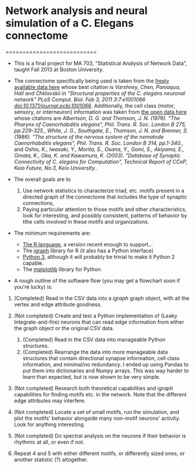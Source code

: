 # Network analysis and neural simulation of a C. Elegans connectome
===========================

- This is a final project for MA 703, "Statistical Analysis of Network Data", taught Fall 2013 at Boston University.

- The connectome specifically being used is taken from the [freely available data here](http://www.wormatlas.org/neuronalwiring.html#NeuronalconnectivityII) whose best citation is *Varshney, Chen, Paniaqua, Hall and Chklovskii in "Structural properties of the C. elegans neuronal network" PLoS Comput. Biol. Feb 3, 2011 3:7:e1001066 [doi:10.1371/journal.pcbi.1001066](http://dx.doi.org/doi:10.1371/journal.pcbi.1001066)*. Additionally, the cell class (motor, sensory, or interneuron) information was taken from [the open data here](http://www.wormatlas.org/neuronalwiring.html#NeuronalconnecitivityIII) whose citations are *Albertson, D. G. and Thomson, J. N. (1976). "The Pharynx of Caenorhabditis elegans", Phil. Trans. R. Soc. London B 275, pp.229-325.*,   *White, J. G., Southgate, E., Thomson, J. N. and Brenner, S. (1986). "The structure of the nervous system of the nematode Caenorhabditis elegans", Phil. Trans. R. Soc. London B 314, pp.1-340.*, and *Oshio, K., Iwasaki, Y., Morita, S., Osana, Y., Gomi, S., Akiyama, E., Omata, K., Oka, K. and Kawamura, K. (2003). "Database of Synaptic Connectivity of C. elegans for Computation", Technical Report of CCeP, Keio Future, No.3, Keio University.*.

- The overall goals are to
    1. Use network statistics to characterize triad, etc. motifs present in a directed graph of the connectome that includes the type of synaptic connections,
    2. Paying particular attention to those motifs and other characteristics, look for interesting, and possibly consistent, patterns of behavior by tthe cells involved in these motifs and organizations.

- The minimum requirements are:
    - [The R language](http://www.r-project.org/), a version recent enough to support...
    - The [igraph](http://igraph.sourceforge.net/) library for R (it also has a Python interface)
    - [Python 3](http://www.python.org/), although it will probably be trivial to make it Python 2 capable.
    - The [matplotlib](http://matplotlib.org/) library for Python.


- A rough outline of the software flow (you may get a flowchart soon if you're lucky) is:

1. (Completed) Read in the CSV data into a *igraph* graph object, with all the vertex and edge attribute goodness.
2. (Not completed) Create and test a Python implementation of (Leaky Integrate-and-fire) neurons that can read edge information from either the graph object or the original CSV data.
    1. (Completed) Read in the CSV data into manageable Python structures.
    2. (Completed) Rearrange the data into more manageable data structures that contain directional synapse information, cell class information, and minimal/no redundancy. I ended up using Pandas to put them into dictionaries and Numpy arrays. This was way harder to learn than expected, but is now shown to be very simple.

3. (Not completed) Research both theoretical capabilities and *igraph* capabilities for finding motifs etc. in the network. Note that the different edge attributes may interfere.
4. (Not completed) Locate a set of small motifs, run the simulation, and plot the motifs' behavior alongside many non-motif neurons' activity. Look for anything interesting.
5. (Not completed) Do spectral analysis on the neurons if their behavior is rhythmic at all, or even if not.
6. Repeat 4 and 5 with either different motifs, or differently sized ones, or another statistic (?) altogether.

